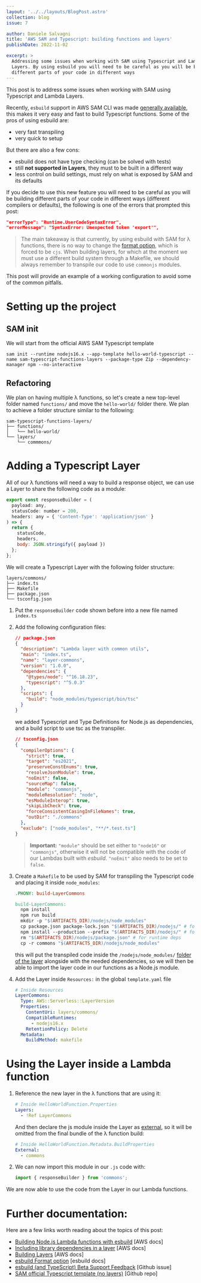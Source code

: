 ```yaml
---
layout: '../../layouts/BlogPost.astro'
collection: blog
issue: 7

author: Daniele Salvagni
title: 'AWS SAM and Typescript: building functions and layers'
publishDate: 2022-11-02

excerpt: >
  Addressing some issues when working with SAM using Typescript and Lambda
  Layers. By using esbuild you will need to be careful as you will be building
  different parts of your code in different ways
---
```


This post is to address some issues when working with SAM using Typescript and
Lambda Layers.

Recently, `esbuild` support in AWS SAM CLI was made
[generally available](https://aws.amazon.com/about-aws/whats-new/2022/09/aws-sam-cli-esbuild-support-available/),
this makes it very easy and fast to build Typescript functions. Some of the pros
of using esbuild are:

- very fast transpiling
- very quick to setup

But there are also a few cons:

- esbuild does not have type checking (can be solved with tests)
- still **not supported in Layers**, they must to be built in a different way
- less control on build settings, must rely on what is exposed by SAM and its
  defaults

If you decide to use this new feature you will need to be careful as you will be
building different parts of your code in different ways (different compilers or
defaults), the following is one of the errors that prompted this post:

```json
"errorType": "Runtime.UserCodeSyntaxError",
"errorMessage": "SyntaxError: Unexpected token 'export'",
```

> The main takeaway is that currently, by using esbuild with SAM for λ
> functions, there is no way to change the
> [format option](https://esbuild.github.io/api/#format), which is forced to be
> `cjs`. When building layers, for which at the moment we must use a different
> build system through a Makefile, we should always remember to transpile our
> code to use `commonjs` modules.

This post will provide an example of a working configuration to avoid some of
the common pitfalls.

# Setting up the project

## SAM init

We will start from the official AWS SAM Typescript template

    sam init --runtime nodejs16.x --app-template hello-world-typescript --name sam-typescript-functions-layers --package-type Zip --dependency-manager npm --no-interactive

## Refactoring

We plan on having multiple λ functions, so let's create a new top-level folder
named `functions/` and move the `hello-world/` folder there. We plan to achieve
a folder structure similar to the following:

```
sam-typescript-functions-layers/
├── functions/
│   └── hello-world/
└── layers/
    └── commmons/
```

# Adding a Typescript Layer

All of our λ functions will need a way to build a response object, we can use a
Layer to share the following code as a module:

```js
export const responseBuilder = (
  payload: any,
  statusCode: number = 200,
  headers: any = { 'Content-Type': 'application/json' }
) => {
  return {
    statusCode,
    headers,
    body: JSON.stringify({ payload })
  };
};
```

We will create a Typescript Layer with the following folder structure:

```
layers/commons/
├── index.ts
├── Makefile
├── package.json
└── tsconfig.json
```

1. Put the `responseBuilder` code shown before into a new file named `index.ts`

2. Add the following configuration files:

   ```json
   // package.json
   {
     "description": "Lambda layer with common utils",
     "main": "index.ts",
     "name": "layer-commons",
     "version": "1.0.0",
     "dependencies": {
       "@types/node": "^16.18.23",
       "typescript": "^5.0.3"
     },
     "scripts": {
       "build": "node_modules/typescript/bin/tsc"
     }
   }
   ```

   we added Typescript and Type Definitions for Node.js as dependencies, and a
   build script to use tsc as the transpiler.

   ```json
   // tsconfig.json
   {
     "compilerOptions": {
       "strict": true,
       "target": "es2021",
       "preserveConstEnums": true,
       "resolveJsonModule": true,
       "noEmit": false,
       "sourceMap": false,
       "module": "commonjs",
       "moduleResolution": "node",
       "esModuleInterop": true,
       "skipLibCheck": true,
       "forceConsistentCasingInFileNames": true,
       "outDir": "./commons"
     },
     "exclude": ["node_modules", "**/*.test.ts"]
   }
   ```

   > **Important:** `"module"` should be set either to `"node16"` or
   > `"commonjs"`, otherwise it will not be compatible with the code of our
   > Lambdas built with _esbuild_. `"noEmit"` also needs to be set to `false`.

3. Create a `Makefile` to be used by SAM for transpiling the Typescript code and
   placing it inside `node_modules`:

   ```makefile
   .PHONY: build-LayerCommons

   build-LayerCommons:
     npm install
     npm run build
     mkdir -p "$(ARTIFACTS_DIR)/nodejs/node_modules"
     cp package.json package-lock.json "$(ARTIFACTS_DIR)/nodejs/" # for runtime deps
     npm install --production --prefix "$(ARTIFACTS_DIR)/nodejs/" # for runtime deps
     rm "$(ARTIFACTS_DIR)/nodejs/package.json" # for runtime deps
     cp -r commons "$(ARTIFACTS_DIR)/nodejs/node_modules"
   ```

   this will put the transpiled code inside the `/nodejs/node_modules/`
   [folder of the layer](https://docs.aws.amazon.com/lambda/latest/dg/configuration-layers.html#configuration-layers-path)
   alongside with the needed dependencies, so we will then be able to import the
   layer code in our functions as a Node.js module.

4. Add the Layer inside `Resources:` in the global `template.yaml` file

   ```yaml
   # Inside Resources
   LayerCommons:
     Type: AWS::Serverless::LayerVersion
     Properties:
       ContentUri: layers/commons/
       CompatibleRuntimes:
         - nodejs16.x
       RetentionPolicy: Delete
     Metadata:
       BuildMethod: makefile
   ```

# Using the Layer inside a Lambda function

1. Reference the new layer in the λ functions that are using it:

   ```yaml
   # Inside HelloWorldFunction.Properties
   Layers:
     - !Ref LayerCommons
   ```

   And then declare the js module inside the Layer as
   [external](https://docs.aws.amazon.com/serverless-application-model/latest/developerguide/serverless-sam-cli-using-build-typescript.html),
   so it will be omitted from the final bundle of the λ function build:

   ```yaml
   # Inside HelloWorldFunction.Metadata.BuildProperties
   External:
     - commons
   ```

2. We can now import this module in our `.js` code with:

   ```js
   import { responseBuilder } from 'commons';
   ```

We are now able to use the code from the Layer in our Lambda functions.

# Further documentation:

Here are a few links worth reading about the topics of this post:

- [Building Node.js Lambda functions with esbuild](https://docs.aws.amazon.com/serverless-application-model/latest/developerguide/serverless-sam-cli-using-build-typescript.html)
  [AWS docs]
- [Including library dependencies in a layer](https://docs.aws.amazon.com/lambda/latest/dg/configuration-layers.html#configuration-layers-path)
  [AWS docs]
- [Building Layers](https://docs.aws.amazon.com/serverless-application-model/latest/developerguide/building-layers.html)
  [AWS docs]
- [esbuild Format option](https://esbuild.github.io/api/#format) [esbuild docs]
- [esbuild (and TypeScript) Beta Support Feedback](https://github.com/aws/aws-sam-cli/issues/3700)
  [Github issue]
- [SAM official Typescript template (no layers)](https://github.com/aws/aws-sam-cli-app-templates/tree/master/nodejs16.x/cookiecutter-aws-sam-hello-typescript-nodejs)
  [Github repo]
